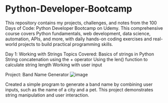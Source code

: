 # Python-Developer-Bootcamp
This repository contains my projects, challenges, and notes from the 100 Days of Code: Python Developer Bootcamp on Udemy. This comprehensive course covers Python fundamentals, web development, data science, automation, APIs, and more, with daily hands-on coding exercises and real-world projects to build practical programming skills.

Day 1: Working with Strings
Topics Covered:
Basics of strings in Python
String concatenation using the + operator
Using the len() function to calculate string length
Working with user input

Project:
Band Name Generator
![image](https://github.com/user-attachments/assets/98593d1e-8a31-4952-9fa8-9e6ffd4256bb)


Created a simple program to generate a band name by combining user inputs, such as the name of a city and a pet. This project demonstrates string manipulation and user interaction.
